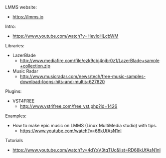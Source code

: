 LMMS website:
  - https://lmms.io

Intro:
  - https://www.youtube.com/watch?v=HevIoHLcbWM

Libraries:
- LazerBlade
  - http://www.mediafire.com/file/ezk9cbj4njbr0z1/LazerBlade+sample+collection.zip
- Music Radar
  - http://www.musicradar.com/news/tech/free-music-samples-download-loops-hits-and-multis-627820

Plugins:
- VST4FREE
  - http://www.vst4free.com/free_vst.php?id=1426

Examples:
- How to make epic music on LMMS (Linux MultiMedia studio) with tips.
  - https://www.youtube.com/watch?v=68kUfAsN1nI

Tutorials
  - https://www.youtube.com/watch?v=4dYxV3tqTUc&list=RD68kUfAsN1nI

